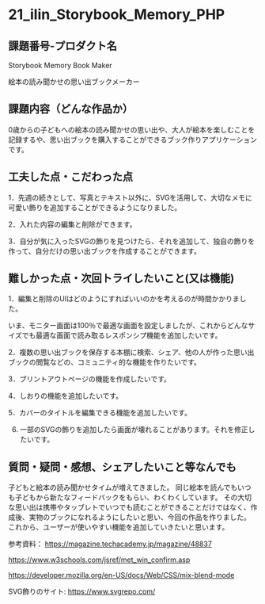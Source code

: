 # 21_ilin_Storybook_Memory_PHP
## 課題番号-プロダクト名

Storybook Memory Book Maker

絵本の読み聞かせの思い出ブックメーカー

## 課題内容（どんな作品か）

0歳からの子どもへの絵本の読み聞かせの思い出や、大人が絵本を楽しむことを記録するや、思い出ブックを購入することができるブック作りアプリケーションです。


## 工夫した点・こだわった点

1．先週の続きとして、写真とテキスト以外に、SVGを活用して、大切なメモに可愛い飾りを追加することができるようになりました。

2．入れた内容の編集と削除ができます。

3．自分が気に入ったSVGの飾りを見つけたら、それを追加して、独自の飾りを作って、自分だけの思い出ブックを作成することができます。


## 難しかった点・次回トライしたいこと(又は機能)

1．編集と削除のUIはどのようにすればいいのかを考えるのが時間かかりました。
   
   いま、モニター画面は100％で最適な画面を設定しましたが、これからどんなサイズでも最適な画面で読み取るレスポンシプ機能を追加したいです。
   
2．複数の思い出ブックを保存する本棚に検索、シェア、他の人が作った思い出ブックの閲覧などの、コミュニティ的な機能を作りたいです。

3．プリントアウトページの機能を作成したいです。

4．しおりの機能を追加したいです。

5．カバーのタイトルを編集できる機能を追加したいです。

6. 一部のSVGの飾りを追加したら画面が壊れることがあります。それを修正したいです。


## 質問・疑問・感想、シェアしたいこと等なんでも
子どもと絵本の読み聞かせタイムが増えてきました。
同じ絵本を読んでもいつも子どもから新たなフィードバックをもらい、わくわくしています。
その大切な思い出は携帯やタッブレトでいつでも読むことができることだけではなく、作成後、実物のブックになれるようにしたいと思い、今回の作品を作りました。
これから、ユーザーが使いやすい機能を追加していきたいと思います。

参考資料：
https://magazine.techacademy.jp/magazine/48837

https://www.w3schools.com/jsref/met_win_confirm.asp

https://developer.mozilla.org/en-US/docs/Web/CSS/mix-blend-mode

SVG飾りのサイト: https://www.svgrepo.com/
